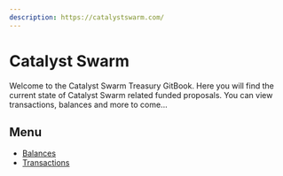 ```yaml
---
description: https://catalystswarm.com/
---
```


# Catalyst Swarm

Welcome to the Catalyst Swarm Treasury GitBook. Here you will find the current state of Catalyst Swarm related funded proposals. You can view transactions, balances and more to come...

## Menu

* [Balances](balances.md)
* [Transactions](transactions/)
